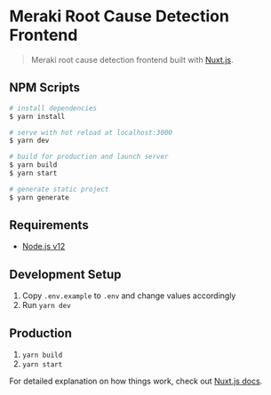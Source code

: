 # Meraki Root Cause Detection Frontend

> Meraki root cause detection frontend built with [Nuxt.js](https://nuxtjs.org).

## NPM Scripts

```bash
# install dependencies
$ yarn install

# serve with hot reload at localhost:3000
$ yarn dev

# build for production and launch server
$ yarn build
$ yarn start

# generate static project
$ yarn generate
```

## Requirements

- [Node.js v12](https://nodejs.org/en/)

## Development Setup

1. Copy `.env.example` to `.env` and change values accordingly
1. Run `yarn dev`

## Production

1. `yarn build`
1. `yarn start`

For detailed explanation on how things work, check out [Nuxt.js docs](https://nuxtjs.org).
